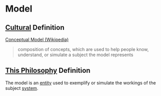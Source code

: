 # Model

## [Cultural](./culture.md) Definition

<a href="https://en.wikipedia.org/wiki/Conceptual_model" target="_blank">Conceptual Model (Wikipedia)</a>

> composition of concepts, which are used to help people know, understand, or simulate a subject the model represents

## [This Philosophy](./this-philosophy.md) Definition

The model is an [entity](./entity.md) used to exemplify or simulate the workings of the subject [system](./system.md).
